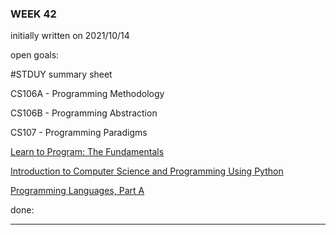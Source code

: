 ### WEEK 42

initially written on 2021/10/14

open goals:

#STDUY summary sheet

CS106A - Programming Methodology

CS106B - Programming Abstraction

CS107 - Programming Paradigms

[Learn to Program: The Fundamentals](https://www.coursera.org/learn/learn-to-program)

[Introduction to Computer Science and Programming Using Python](https://learning.edx.org/course/course-v1:MITx+6.00.1x+2T2021a/home)

[Programming Languages, Part A](https://www.coursera.org/learn/programming-languages)

done:

---
